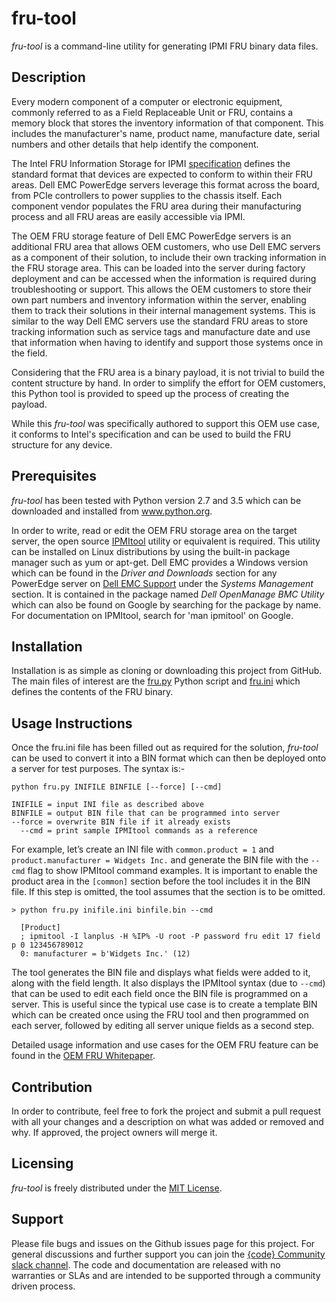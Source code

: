 fru-tool
======================
*fru-tool* is a command-line utility for generating IPMI FRU binary data files.

## Description
Every modern component of a computer or electronic equipment, commonly referred to as a Field Replaceable Unit or FRU, contains a memory block that stores the inventory information of that component. This includes the manufacturer's name, product name, manufacture date, serial numbers and other details that help identify the component.

The Intel FRU Information Storage for IPMI [specification](http://www.intel.com/content/dam/www/public/us/en/documents/product-briefs/platform-management-fru-document-rev-1-2-feb-2013.pdf) defines the standard format that devices are expected to conform to within their FRU areas. Dell EMC PowerEdge servers leverage this format across the board, from PCIe controllers to power supplies to the chassis itself. Each component vendor populates the FRU area during their manufacturing process and all FRU areas are easily accessible via IPMI.

The OEM FRU storage feature of Dell EMC PowerEdge servers is an additional FRU area that allows OEM customers, who use Dell EMC servers as a component of their solution, to include their own tracking information in the FRU storage area. This can be loaded into the server during factory deployment and can be accessed when the information is required during troubleshooting or support. This allows the OEM customers to store their own part numbers and inventory information within the server, enabling them to track their solutions in their internal management systems. This is similar to the way Dell EMC servers use the standard FRU areas to store tracking information such as service tags and manufacture date and use that information when having to identify and support those systems once in the field.

Considering that the FRU area is a binary payload, it is not trivial to build the content structure by hand. In order to simplify the effort for OEM customers, this Python tool is provided to speed up the process of creating the payload.

While this *fru-tool* was specifically authored to support this OEM use case, it conforms to Intel's specification and can be used to build the FRU structure for any device.

## Prerequisites
*fru-tool* has been tested with Python version 2.7 and 3.5 which can be downloaded and installed from www.python.org.

In order to write, read or edit the OEM FRU storage area on the target server, the open source [IPMItool](https://sourceforge.net/projects/ipmitool/) utility or equivalent is required. This utility can be installed on Linux distributions by using the built-in package manager such as yum or apt-get. Dell EMC provides a Windows version which can be found in the *Driver and Downloads* section for any PowerEdge server on [Dell EMC Support](http://support.dell.com) under the *Systems Management* section. It is contained in the package named *Dell OpenManage BMC Utility* which can also be found on Google by searching for the package by name. For documentation on IPMItool, search for 'man ipmitool' on Google.

## Installation
Installation is as simple as cloning or downloading this project from GitHub. The main files of interest are the [fru.py](fru.py) Python script and [fru.ini](fru.ini) which defines the contents of the FRU binary.

## Usage Instructions
Once the fru.ini file has been filled out as required for the solution, *fru-tool* can be used to convert it into a BIN format which can then be deployed onto a server for test purposes. The syntax is:-

```
python fru.py INIFILE BINFILE [--force] [--cmd]

INIFILE = input INI file as described above 
BINFILE = output BIN file that can be programmed into server 
--force = overwrite BIN file if it already exists 
  --cmd = print sample IPMItool commands as a reference
```

For example, let’s create an INI file with ```common.product = 1``` and ```product.manufacturer = Widgets Inc.``` and generate the BIN file with the ```--cmd``` flag to show IPMItool command examples. It is important to enable the product area in the ```[common]``` section before the tool includes it in the BIN file. If this step is omitted, the tool assumes that the section is to be omitted.

```
> python fru.py inifile.ini binfile.bin --cmd

  [Product]
  ; ipmitool -I lanplus -H %IP% -U root -P password fru edit 17 field p 0 123456789012
  0: manufacturer = b'Widgets Inc.' (12)
```

The tool generates the BIN file and displays what fields were added to it, along with the field length. It also displays the IPMItool syntax (due to ```--cmd```) that can be used to edit each field once the BIN file is programmed on a server. This is useful since the typical use case is to create a template BIN which can be created once using the FRU tool and then programmed on each server, followed by editing all server unique fields as a second step.

Detailed usage information and use cases for the OEM FRU feature can be found in the [OEM FRU Whitepaper](http://en.community.dell.com/techcenter/extras/m/white_papers/20444358).

## Contribution
In order to contribute, feel free to fork the project and submit a pull request with all your changes and a description on what was added or removed and why. If approved, the project owners will merge it.

## Licensing
*fru-tool* is freely distributed under the [MIT License](LICENSE.txt).

## Support
Please file bugs and issues on the Github issues page for this project. For general discussions and further support you can join the [{code} Community slack channel](http://community.codedellemc.com/). The code and documentation are released with no warranties or SLAs and are intended to be supported through a community driven process.